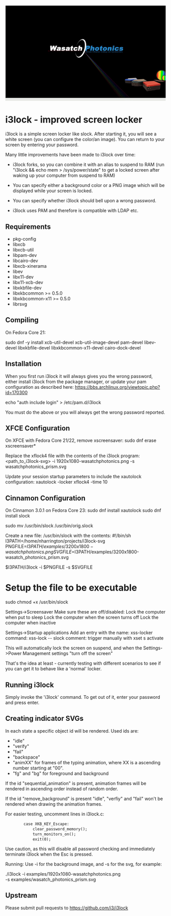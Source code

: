 
![i3lock demo](/examples/WasatchPhotonicsExample.gif "i3lock demo")


i3lock - improved screen locker
===============================
i3lock is a simple screen locker like slock. After starting it, you will
see a white screen (you can configure the color/an image). You can return
to your screen by entering your password.

Many little improvements have been made to i3lock over time:

- i3lock forks, so you can combine it with an alias to suspend to RAM
  (run "i3lock && echo mem > /sys/power/state" to get a locked screen
   after waking up your computer from suspend to RAM)

- You can specify either a background color or a PNG image which will be
  displayed while your screen is locked.

- You can specify whether i3lock should bell upon a wrong password.

- i3lock uses PAM and therefore is compatible with LDAP etc.

Requirements
------------
- pkg-config
- libxcb
- libxcb-util
- libpam-dev
- libcairo-dev
- libxcb-xinerama
- libev
- libx11-dev
- libx11-xcb-dev
- libxkbfile-dev
- libxkbcommon >= 0.5.0
- libxkbcommon-x11 >= 0.5.0
- librsvg

Compiling
---------
On Fedora Core 21:

sudo dnf -y install
    xcb-util-devel xcb-util-image-devel
    pam-devel libev-devel libxkbfile-devel
    libxkbcommon-x11-devel cairo-dock-devel


Installation
----------------------
When you first run i3lock it will always gives you the wrong password,
either install i3lock from the package manager, or update your pam
configuration as described here:
https://bbs.archlinux.org/viewtopic.php?id=170300

echo "auth include login" > /etc/pam.d/i3lock 

You must do the above or you will always get the wrong password
reported.


XFCE Configuration
------------------
On XFCE with Fedora Core 21/22, remove xscreensaver:
sudo dnf erase xscreensaver\*

Replace the xflock4 file with the contents of the i3lock program:
<path_to_i3lock-svg> -i 1920x1080-wasatchphotonics.png 
-s wasatchphotonics_prism.svg 

Update your session startup parameters to include the xautolock
configuration:
xautolock -locker xflock4 -time 10


Cinnamon Configuration
----------------------
On Cinnamon 3.0.1 on Fedora Core 23:
sudo dnf install xautolock
sudo dnf install slock

sudo mv /usr/bin/slock /usr/bin/orig.slock

Create a new file: /usr/bin/slock with the contents:
#!/bin/sh
I3PATH=/home/nharrington/projects/i3lock-svg
PNGFILE=$I3PATH/examples/3200x1800-wasatchphotonics.png
SVGFILE=$I3PATH/examples/3200x1800-wasatch_photonics_prism.svg

$I3PATH/i3lock -i $PNGFILE -s $SVGFILE


# Setup the file to be executable
sudo chmod +x /usr/bin/slock

Settings->Screensaver
Make sure these are off/disabled:
Lock the computer when put to sleep
Lock the computer when the screen turns off
Lock the computer when inactive

Settings->Startup applications
Add an entry with the name:
    xss-locker
command:
    xss-lock -- slock
comment:
    trigger manually with xset s activate

This will automatically lock the screen on suspend, and when the 
Settings->Power Management settings "turn off the screen"

That's the idea at least - currently testing with different scenarios to
see if you can get it to behave like a 'normal' locker.


Running i3lock
-------------
Simply invoke the 'i3lock' command. To get out of it, enter your password and
press enter.

Creating indicator SVGs
-----------------------
In each state a specific object id will be rendered. Used ids are:
- "idle"
- "verify"
- "fail"
- "backspace"
- "animXX" for frames of the typing animation, where XX is a ascending number
  starting at "00".
- "fg" and "bg" for foreground and background

If the id "sequential_animation" is present, animation frames will be rendered
in ascending order instead of random order.

If the id "remove_background" is present "idle", "verfiy" and "fail" won't be
rendered when drawing the animation frames.

For easier testing, uncomment lines in i3lock.c:
```
        case XKB_KEY_Escape:
            clear_password_memory();
            turn_monitors_on();
            exit(0);
```

Use caution, as this will disable all password checking and immediately
terminate i3lock when the Esc is pressed.

Running: Use -i for the background image, and -s for the svg, for
example:

./i3lock -i examples/1920x1080-wasatchphotonics.png \
         -s examples/wasatch_photonics_prism.svg 

Upstream
--------
Please submit pull requests to https://github.com/i3/i3lock
